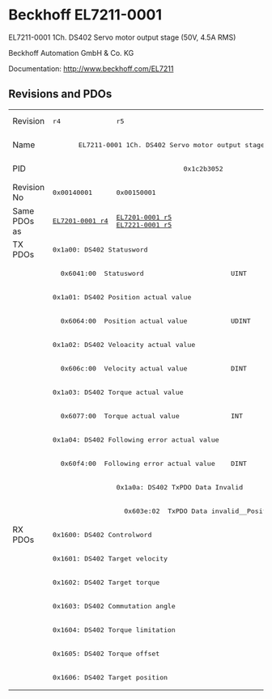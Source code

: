 # Beckhoff EL7211-0001

EL7211-0001 1Ch. DS402 Servo motor output stage (50V, 4.5A RMS)

Beckhoff Automation GmbH & Co. KG

Documentation: <a href="http://www.beckhoff.com/EL7211">http://www.beckhoff.com/EL7211</a>

## Revisions and PDOs
<table>
<tr >
<td class="first">Revision</td>
<td ><pre>r4</pre></td>
<td ><pre>r5</pre></td>
</tr>
<tr >
<td class="first">Name</td>
<td  colspan=2 align="center"><pre>EL7211-0001 1Ch. DS402 Servo motor output stage (50V, 4.5A RMS)</pre></td>
</tr>
<tr >
<td class="first">PID</td>
<td  colspan=2 align="center"><pre>0x1c2b3052</pre></td>
</tr>
<tr >
<td class="first">Revision No</td>
<td ><pre>0x00140001</pre></td>
<td ><pre>0x00150001</pre></td>
</tr>
<tr >
<td class="first">Same PDOs as</td>
<td ><pre><a href="EL7201-0001">EL7201-0001 r4</a></pre></td>
<td ><pre><a href="EL7201-0001">EL7201-0001 r5</a><br/><a href="EL7221-0001">EL7221-0001 r5</a></pre></td>
</tr>
<tr class="txpdo pdosection">
<td class="first" rowspan=12 valign=top>TX PDOs</td>
<td colspan=2 align="left"><pre>0x1a00: DS402 Statusword</pre></td>
<td></td>
</tr>
<tr class="txpdo">
<td class="first" colspan=2 align="left"><pre>  0x6041:00  Statusword                      UINT</pre></td>
</tr>
<tr class="txpdo pdosection">
<td class="first" colspan=2 align="left"><pre>0x1a01: DS402 Position actual value</pre></td>
</tr>
<tr class="txpdo">
<td class="first" colspan=2 align="left"><pre>  0x6064:00  Position actual value           UDINT</pre></td>
</tr>
<tr class="txpdo pdosection">
<td class="first" colspan=2 align="left"><pre>0x1a02: DS402 Veloacity actual value</pre></td>
</tr>
<tr class="txpdo">
<td class="first" colspan=2 align="left"><pre>  0x606c:00  Velocity actual value           DINT</pre></td>
</tr>
<tr class="txpdo pdosection">
<td class="first" colspan=2 align="left"><pre>0x1a03: DS402 Torque actual value</pre></td>
</tr>
<tr class="txpdo">
<td class="first" colspan=2 align="left"><pre>  0x6077:00  Torque actual value             INT</pre></td>
</tr>
<tr class="txpdo pdosection">
<td class="first" colspan=2 align="left"><pre>0x1a04: DS402 Following error actual value</pre></td>
</tr>
<tr class="txpdo">
<td class="first" colspan=2 align="left"><pre>  0x60f4:00  Following error actual value    DINT</pre></td>
</tr>
<tr class="txpdo pdosection">
<td class="first"></td>
<td ><pre>0x1a0a: DS402 TxPDO Data Invalid</pre></td>
</tr>
<tr class="txpdo">
<td class="first"></td>
<td ><pre>  0x603e:02  TxPDO Data invalid__Position actual value  BOOL</pre></td>
</tr>
<tr class="rxpdo pdosection">
<td class="first" rowspan=7 valign=top>RX PDOs</td>
<td colspan=2 align="left"><pre>0x1600: DS402 Controlword</pre></td>
<td></td>
</tr>
<tr class="rxpdo pdosection">
<td class="first" colspan=2 align="left"><pre>0x1601: DS402 Target velocity</pre></td>
</tr>
<tr class="rxpdo pdosection">
<td class="first" colspan=2 align="left"><pre>0x1602: DS402 Target torque</pre></td>
</tr>
<tr class="rxpdo pdosection">
<td class="first" colspan=2 align="left"><pre>0x1603: DS402 Commutation angle</pre></td>
</tr>
<tr class="rxpdo pdosection">
<td class="first" colspan=2 align="left"><pre>0x1604: DS402 Torque limitation</pre></td>
</tr>
<tr class="rxpdo pdosection">
<td class="first" colspan=2 align="left"><pre>0x1605: DS402 Torque offset</pre></td>
</tr>
<tr class="rxpdo pdosection">
<td class="first" colspan=2 align="left"><pre>0x1606: DS402 Target position</pre></td>
</tr>
</table>
